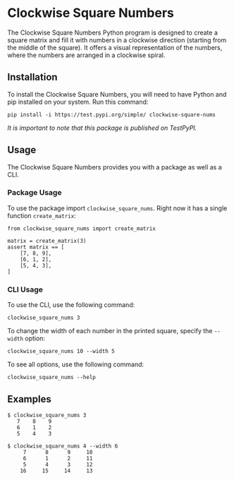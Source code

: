 # Clockwise Square Numbers

The Clockwise Square Numbers Python program is designed to create a square matrix and fill it with numbers in a clockwise direction (starting from the middle of the square). It offers a visual representation of the numbers, where the numbers are arranged in a clockwise spiral.

## Installation

To install the Clockwise Square Numbers, you will need to have Python and pip installed on your system. Run this command:

```shell
pip install -i https://test.pypi.org/simple/ clockwise-square-nums
```

_It is important to note that this package is published on TestPyPI._

## Usage

The Clockwise Square Numbers provides you with a package as well as a CLI.

### Package Usage

To use the package import `clockwise_square_nums`. Right now it has a single function `create_matrix`:

```shell
from clockwise_square_nums import create_matrix

matrix = create_matrix(3)
assert matrix == [
    [7, 8, 9],
    [6, 1, 2],
    [5, 4, 3],
]
```

### CLI Usage

To use the CLI, use the following command:
```shell
clockwise_square_nums 3
```

To change the width of each number in the printed square, specify the `--width` option:
```shell
clockwise_square_nums 10 --width 5
```

To see all options, use the following command:
```shell
clockwise_square_nums --help
```

## Examples

```shell
$ clockwise_square_nums 3
   7    8    9
   6    1    2
   5    4    3
```

```shell
$ clockwise_square_nums 4 --width 6
     7      8      9     10
     6      1      2     11
     5      4      3     12
    16     15     14     13
```

